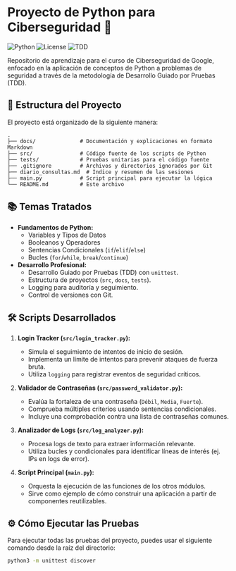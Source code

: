 # Proyecto de Python para Ciberseguridad 🐍

![Python](https://img.shields.io/badge/Python-3.12-blue.svg) ![License](https://img.shields.io/badge/License-MIT-green.svg) ![TDD](https://img.shields.io/badge/Methodology-TDD-purple.svg)

Repositorio de aprendizaje para el curso de Ciberseguridad de Google, enfocado en la aplicación de conceptos de Python a problemas de seguridad a través de la metodología de Desarrollo Guiado por Pruebas (TDD).

## 🚀 Estructura del Proyecto

El proyecto está organizado de la siguiente manera:

```
. 
├── docs/              # Documentación y explicaciones en formato Markdown
├── src/               # Código fuente de los scripts de Python
├── tests/             # Pruebas unitarias para el código fuente
├── .gitignore         # Archivos y directorios ignorados por Git
├── diario_consultas.md  # Índice y resumen de las sesiones
├── main.py            # Script principal para ejecutar la lógica
└── README.md          # Este archivo
```

## 📚 Temas Tratados

- **Fundamentos de Python:**
  - Variables y Tipos de Datos
  - Booleanos y Operadores
  - Sentencias Condicionales (`if`/`elif`/`else`)
  - Bucles (`for`/`while`, `break`/`continue`)
- **Desarrollo Profesional:**
  - Desarrollo Guiado por Pruebas (TDD) con `unittest`.
  - Estructura de proyectos (`src`, `docs`, `tests`).
  - Logging para auditoría y seguimiento.
  - Control de versiones con Git.

## 🛠️ Scripts Desarrollados

1.  **Login Tracker (`src/login_tracker.py`):**
    - Simula el seguimiento de intentos de inicio de sesión.
    - Implementa un límite de intentos para prevenir ataques de fuerza bruta.
    - Utiliza `logging` para registrar eventos de seguridad críticos.

2.  **Validador de Contraseñas (`src/password_validator.py`):**
    - Evalúa la fortaleza de una contraseña (`Débil`, `Media`, `Fuerte`).
    - Comprueba múltiples criterios usando sentencias condicionales.
    - Incluye una comprobación contra una lista de contraseñas comunes.

3.  **Analizador de Logs (`src/log_analyzer.py`):**
    - Procesa logs de texto para extraer información relevante.
    - Utiliza bucles y condicionales para identificar líneas de interés (ej. IPs en logs de error).

4.  **Script Principal (`main.py`):**
    - Orquesta la ejecución de las funciones de los otros módulos.
    - Sirve como ejemplo de cómo construir una aplicación a partir de componentes reutilizables.

## ⚙️ Cómo Ejecutar las Pruebas

Para ejecutar todas las pruebas del proyecto, puedes usar el siguiente comando desde la raíz del directorio:

```bash
python3 -m unittest discover
```
